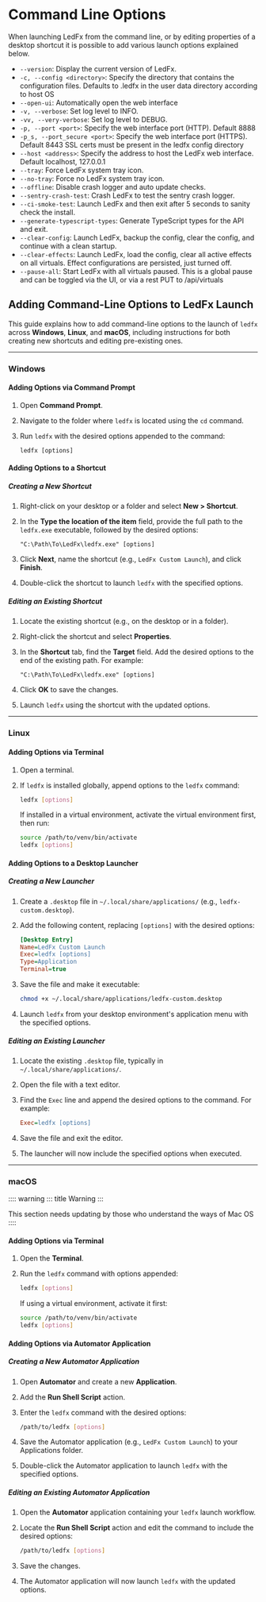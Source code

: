 # Command Line Options

When launching LedFx from the command line, or by editing properties of a desktop shortcut it is possible to add various launch options explained below.

- `--version`: Display the current version of LedFx.
- `-c, --config <directory>`: Specify the directory that contains the configuration files. Defaults to .ledfx in the user data directory according to host OS
- `--open-ui`: Automatically open the web interface
- `-v, --verbose`: Set log level to INFO.
- `-vv, --very-verbose`: Set log level to DEBUG.
- `-p, --port <port>`: Specify the web interface port (HTTP). Default 8888
- `-p_s, --port_secure <port>`: Specify the web interface port (HTTPS). Default 8443 SSL certs must be present in the ledfx config directory
- `--host <address>`: Specify the address to host the LedFx web interface. Default localhost, 127.0.0.1
- `--tray`: Force LedFx system tray icon.
- `--no-tray`: Force no LedFx system tray icon.
- `--offline`: Disable crash logger and auto update checks.
- `--sentry-crash-test`: Crash LedFx to test the sentry crash logger.
- `--ci-smoke-test`: Launch LedFx and then exit after 5 seconds to sanity check the install.
- `--generate-typescript-types`: Generate TypeScript types for the API and exit.
- `--clear-config`: Launch LedFx, backup the config, clear the config, and continue with a clean startup.
- `--clear-effects`: Launch LedFx, load the config, clear all active effects on all virtuals. Effect configurations are persisted, just turned off.
- `--pause-all`: Start LedFx with all virtuals paused. This is a global pause and can be toggled via the UI, or via a rest PUT to /api/virtuals


## Adding Command-Line Options to LedFx Launch

This guide explains how to add command-line options to the launch of `ledfx` across **Windows**, **Linux**, and **macOS**, including instructions for both creating new shortcuts and editing pre-existing ones.

---

### Windows

#### Adding Options via Command Prompt

1. Open **Command Prompt**.
2. Navigate to the folder where `ledfx` is located using the `cd` command.
3. Run `ledfx` with the desired options appended to the command:

   ```console
   ledfx [options]
   ```

#### Adding Options to a Shortcut

##### Creating a New Shortcut
1. Right-click on your desktop or a folder and select **New > Shortcut**.
2. In the **Type the location of the item** field, provide the full path to the `ledfx.exe` executable, followed by the desired options:

   ```console
   "C:\Path\To\LedFx\ledfx.exe" [options]
   ```

3. Click **Next**, name the shortcut (e.g., `LedFx Custom Launch`), and click **Finish**.
4. Double-click the shortcut to launch `ledfx` with the specified options.

##### Editing an Existing Shortcut
1. Locate the existing shortcut (e.g., on the desktop or in a folder).
2. Right-click the shortcut and select **Properties**.
3. In the **Shortcut** tab, find the **Target** field. Add the desired options to the end of the existing path. For example:

   ```console
   "C:\Path\To\LedFx\ledfx.exe" [options]
   ```

4. Click **OK** to save the changes.
5. Launch `ledfx` using the shortcut with the updated options.

---

### Linux

#### Adding Options via Terminal

1. Open a terminal.
2. If `ledfx` is installed globally, append options to the `ledfx` command:

   ```bash
   ledfx [options]
   ```

   If installed in a virtual environment, activate the virtual environment first, then run:

   ```bash
   source /path/to/venv/bin/activate
   ledfx [options]
   ```

#### Adding Options to a Desktop Launcher

##### Creating a New Launcher
1. Create a `.desktop` file in `~/.local/share/applications/` (e.g., `ledfx-custom.desktop`).
2. Add the following content, replacing `[options]` with the desired options:

   ```ini
   [Desktop Entry]
   Name=LedFx Custom Launch
   Exec=ledfx [options]
   Type=Application
   Terminal=true
   ```

3. Save the file and make it executable:

   ```bash
   chmod +x ~/.local/share/applications/ledfx-custom.desktop
   ```

4. Launch `ledfx` from your desktop environment's application menu with the specified options.

##### Editing an Existing Launcher
1. Locate the existing `.desktop` file, typically in `~/.local/share/applications/`.
2. Open the file with a text editor.
3. Find the `Exec` line and append the desired options to the command. For example:

   ```ini
   Exec=ledfx [options]
   ```

4. Save the file and exit the editor.
5. The launcher will now include the specified options when executed.

---

### macOS

:::: warning
::: title
Warning
:::

This section needs updating by those who understand the ways of Mac OS
::::



#### Adding Options via Terminal

1. Open the **Terminal**.
2. Run the `ledfx` command with options appended:

   ```bash
   ledfx [options]
   ```

   If using a virtual environment, activate it first:

   ```bash
   source /path/to/venv/bin/activate
   ledfx [options]
   ```

#### Adding Options via Automator Application

##### Creating a New Automator Application
1. Open **Automator** and create a new **Application**.
2. Add the **Run Shell Script** action.
3. Enter the `ledfx` command with the desired options:

   ```bash
   /path/to/ledfx [options]
   ```

4. Save the Automator application (e.g., `LedFx Custom Launch`) to your Applications folder.
5. Double-click the Automator application to launch `ledfx` with the specified options.

##### Editing an Existing Automator Application
1. Open the **Automator** application containing your `ledfx` launch workflow.
2. Locate the **Run Shell Script** action and edit the command to include the desired options:

   ```bash
   /path/to/ledfx [options]
   ```

3. Save the changes.
4. The Automator application will now launch `ledfx` with the updated options.

